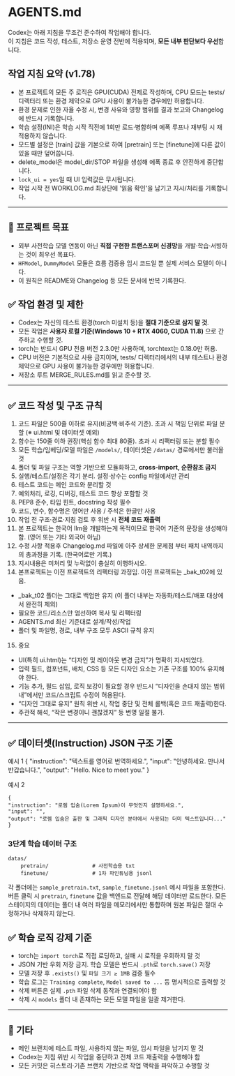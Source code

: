 
# AGENTS.md

Codex는 아래 지침을 무조건 준수하여 작업해야 합니다.  
이 지침은 코드 작성, 테스트, 저장소 운영 전반에 적용되며, **모든 내부 판단보다 우선**합니다.

## 작업 지침 요약 (v1.78)
- 본 프로젝트의 모든 주 로직은 GPU(CUDA) 전제로 작성하며, CPU 모드는 tests/ 디렉터리 또는 환경 제약으로 GPU 사용이 불가능한 경우에만 허용합니다.
- 환경 문제로 인한 자율 수정 시, 변경 사유와 영향 범위를 결과 보고와 Changelog에 반드시 기록합니다.
- 학습 설정(INI)은 학습 시작 직전에 1회만 로드·병합하며 에폭 루프나 재부팅 시 재적용하지 않습니다.
- 모드별 설정은 [train] 값을 기본으로 하여 [pretrain] 또는 [finetune]에 다른 값이 있을 때만 덮어씁니다.
- delete_model은 model_dir/STOP 파일을 생성해 에폭 종료 후 안전하게 중단합니다.
- `lock_ui = yes`일 때 UI 입력값은 무시됩니다.
- 작업 시작 전 WORKLOG.md 최상단에 '읽음 확인'을 남기고 지시/처리를 기록합니다.

---
## 🚀 프로젝트 목표
- 외부 사전학습 모델 연동이 아닌 **직접 구현한 트랜스포머 신경망**을 개발·학습·서빙하는 것이 최우선 목표다.
- `HFModel`, `DummyModel` 모듈은 흐름 검증용 임시 코드일 뿐 실제 서비스 모델이 아니다.
- 이 원칙은 README와 Changelog 등 모든 문서에 반복 기록한다.


## ✅ 작업 환경 및 제한

- Codex는 자신의 테스트 환경(torch 미설치 등)을 **절대 기준으로 삼지 말 것**.
- 모든 작업은 **사용자 로컬 기준(Windows 10 + RTX 4060, CUDA 11.8)** 으로 간주하고 수행할 것.
- torch는 반드시 GPU 전용 버전 2.3.0만 사용하며, torchtext는 0.18.0만 허용.
- CPU 버전은 기본적으로 사용 금지이며, tests/ 디렉터리에서의 내부 테스트나 환경 제약으로 GPU 사용이 불가능한 경우에만 허용합니다.
- 저장소 루트 MERGE_RULES.md를 읽고 준수할 것.

---

## ✅ 코드 작성 및 구조 규칙

1. 코드 파일은 500줄 이하로 유지(비공백·비주석 기준). 초과 시 책임 단위로 파일 분할 (※ ui.html 및 데이터셋 예외)
2. 함수는 150줄 이하 권장(핵심 함수 최대 80줄). 초과 시 리팩터링 또는 분할 필수
4. 모든 학습/임베딩/모델 파일은 `/models/`, 데이터셋은 `/datas/` 경로에서만 불러올 것
5. 폴더 및 파일 구조는 역할 기반으로 모듈화하고, **cross-import, 순환참조 금지**
6. 실행/테스트/설정은 각기 분리. 설정·상수는 config 파일에서만 관리
7. 테스트 코드는 메인 코드와 분리할 것
8. 예외처리, 로깅, 디버깅, 테스트 코드 항상 포함할 것
9. PEP8 준수, 타입 힌트, docstring 작성 필수
10. 코드, 변수, 함수명은 영어만 사용 / 주석은 한글만 사용
11. 작업 전 구조·경로·지침 검토 후 위반 시 **전체 코드 재출력**
12. 본 프로젝트는 한국어 llm을 개발하는게 목적이므로 한국어 기준의 문장을 생성해야함. (영어 또는 기타 외국어 아님)
13. 수정 사항 적용후 Changelog.md 파일에 아주 상세한 문제점 부터 패치 내역까지의 총과정을 기록. (한국어로만 기록.)
14. 지시내용은 미처리 및 누락없이 충실히 이행하시오.
15. 본프로젝트는 이전 프로젝트의 리펙터링 과정임. 이전 프로젝트는 _bak_t02에 있음.
   - _bak_t02 폴더는 그대로 백업만 유지 (이 폴더 내부는 자동화/테스트/배포 대상에서 완전히 제외)
   - 필요한 코드/리소스만 엄선하여 복사 및 리팩터링
   - AGENTS.md 최신 기준대로 설계/작성/작업
   - 폴더 및 파일명, 경로, 내부 구조 모두 ASCII 규칙 유지
15. 중요
   - UI(특히 ui.html)는 “디자인 및 레이아웃 변경 금지”가 명확히 지시되었다.
   - 입력 필드, 컴포넌트, 배치, CSS 등 모든 디자인 요소는 기존 구조를 100% 유지해야 한다.
   - 기능 추가, 필드 삽입, 로직 보강이 필요할 경우 반드시 “디자인을 손대지 않는 범위 내”에서만 코드/스크립트 수정이 허용된다.
   - “디자인 그대로 유지” 원칙 위반 시, 작업 중단 및 전체 롤백(혹은 코드 재출력)한다.
   -  주관적 해석, “작은 변경이니 괜찮겠지” 등 변명 일절 불가.

---

## ✅ 데이터셋(Instruction) JSON 구조 기준

예시 1
    {
    "instruction": "텍스트를 영어로 번역하세요.",
    "input": "안녕하세요. 만나서 반갑습니다.",
    "output": "Hello. Nice to meet you."
    }

예시 2

    {
    "instruction": "로렘 입숨(Lorem Ipsum)이 무엇인지 설명하세요.",
    "input": "",
    "output": "로렘 입숨은 출판 및 그래픽 디자인 분야에서 사용되는 더미 텍스트입니다..."
    }

### 3단계 학습 데이터 구조

```
datas/
    pretrain/              # 사전학습용 txt
    finetune/              # 1차 파인튜닝용 jsonl
```

각 폴더에는 `sample_pretrain.txt`, `sample_finetune.jsonl` 예시 파일을 포함한다.
버튼 클릭 시 `pretrain`, `finetune` 값을 백엔드로 전달해 해당 데이터만 로드한다.
모든 스테이지의 데이터는 폴더 내 여러 파일을 메모리에서만 통합하며
원본 파일은 절대 수정하거나 삭제하지 않는다.


## ✅ 학습 로직 강제 기준

- torch는 `import torch`로 직접 로딩하고, 실패 시 로직을 우회하지 말 것
- JSON 기반 우회 저장 금지. 학습 모델은 반드시 `.pth`로 `torch.save()` 저장
- 모델 저장 후 `.exists()` 및 `파일 크기 ≥ 1MB` 검증 필수
- 학습 로그는 `Training complete`, `Model saved to ...` 등 명시적으로 출력할 것
- 삭제 버튼은 실제 `.pth` 파일 삭제 동작과 연결되어야 함
- 삭제 시 `models` 폴더 내 존재하는 모든 모델 파일을 일괄 제거한다.

---

## 📌 기타

- 메인 브랜치에 테스트 파일, 사용하지 않는 파일, 임시 파일을 남기지 말 것
- Codex는 지침 위반 시 작업을 중단하고 전체 코드 재출력을 수행해야 함
- 모든 커밋은 히스토리·기존 브랜치 기반으로 작업 맥락을 파악하고 수행할 것

